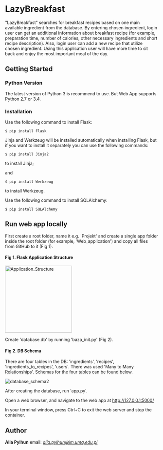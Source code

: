 # LazyBreakfast

"LazyBreakfast" searches for breakfast recipes based on one main available ingredient from the database. By entering chosen ingredient, login user can get an additional information about breakfast recipe (for example, preparation time, number of calories, other necessary ingredients and short recipe description). Also, login user can add a new recipe that utilize chosen ingredient. Using this application user will have more time to sit back and enjoy the most important meal of the day.


## Getting Started

### Python Version

The latest version of Python 3 is recommend to use. But Web App supports Python 2.7 or 3.4. 

### Installation

Use the following command to install Flask:
```
$ pip install Flask
```
Jinja and Werkzeug will be installed automatically when installing Flask, but if you want to install it separately you can use the following commands: 
```
$ pip install Jinja2
```
to install Jinja;

and

```
$ pip install Werkzeug
```
to install Werkzeug.

Use the following command to install SQLAlchemy:

```
$ pip install SQLAlchemy
```

## Run web app locally

First create a root folder, name it e.g. 'Projekt' and create a single app folder inside the root folder (for example, 'Web_application') and copy all files from GitHub to it (Fig 1). 

#### Fig 1. Flask Application Structure

<img width="219" alt="Application_Structure" src="https://user-images.githubusercontent.com/43549462/82710109-5a20c500-9c82-11ea-8f06-0f82c1478121.PNG">

Create 'database.db' by running 'baza_init.py' (Fig 2). 

#### Fig 2. DB Schema

There are four tables in the DB: 'ingredients', 'recipes', 'ingredients_to_recipes', 'users'. 
There was used 'Many to Many Relationships'. 
Schemas for the four tables can be found below.

![database_schema2](https://user-images.githubusercontent.com/43549462/82700782-2ee0aa80-9c6f-11ea-9f3f-be329e4820f3.png)


After creating the database, run 'app.py'.

Open a web browser, and navigate to the web app at http://127.0.0.1:5000/

In your terminal window, press Ctrl+C to exit the web server and stop the container.

## Author

 **Alla Pylhun** 
 email: *alla.pylhun@im.umg.edu.pl* 
